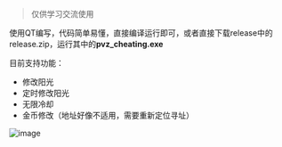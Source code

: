 > 仅供学习交流使用

使用QT编写，代码简单易懂，直接编译运行即可，或者直接下载release中的release.zip，运行其中的**pvz_cheating.exe**

目前支持功能：
- 修改阳光
- 定时修改阳光
- 无限冷却
- 金币修改（地址好像不适用，需要重新定位寻址）

![image](https://github.com/ZJamss/PVZ_Cheating/assets/76551468/d53923db-5ff8-4c39-8e6a-ac30d288787b)
